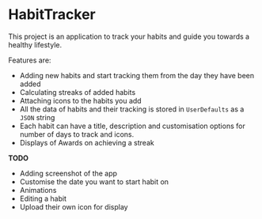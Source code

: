 # HabitTracker

This project is an application to track your habits and guide you towards a healthy lifestyle.

Features are:
* Adding new habits and start tracking them from the day they have been added
* Calculating streaks of added habits
* Attaching icons to the habits you add
* All the data of habits and their tracking is stored in ``UserDefaults`` as a ``JSON`` string
* Each habit can have a title, description and customisation options for number of days to track and icons.
* Displays of Awards on achieving a streak 

**TODO**
* Adding screenshot of the app
* Customise the date you want to start habit on
* Animations
* Editing a habit
* Upload their own icon for display

